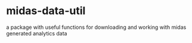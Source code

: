 # midas-data-util
a package with useful functions for downloading and working with midas generated analytics data
